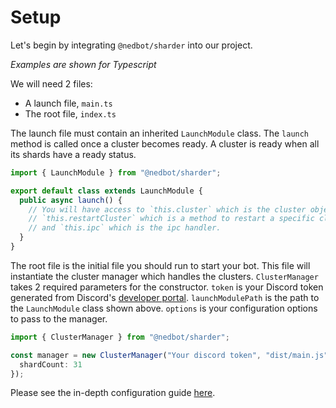 # Setup

Let's begin by integrating `@nedbot/sharder` into our project.

_Examples are shown for Typescript_

We will need 2 files:

- A launch file, `main.ts`
- The root file, `index.ts`

The launch file must contain an inherited `LaunchModule` class.
The `launch` method is called once a cluster becomes ready.
A cluster is ready when all its shards have a ready status.

```typescript
import { LaunchModule } from "@nedbot/sharder";

export default class extends LaunchModule {
  public async launch() {
    // You will have access to `this.cluster` which is the cluster object that is ready,
    // `this.restartCluster` which is a method to restart a specific cluster,
    // and `this.ipc` which is the ipc handler.
  }
}
```

The root file is the initial file you should run to start your bot.
This file will instantiate the cluster manager which handles the clusters.
`ClusterManager` takes 2 required parameters for the constructor.
`token` is your Discord token generated from Discord's [developer portal](https://discord.com/developers/).
`launchModulePath` is the path to the `LaunchModule` class shown above.
`options` is your configuration options to pass to the manager.

```typescript
import { ClusterManager } from "@nedbot/sharder";

const manager = new ClusterManager("Your discord token", "dist/main.js", {
  shardCount: 31
});
```

Please see the in-depth configuration guide [here](configuration.md).
